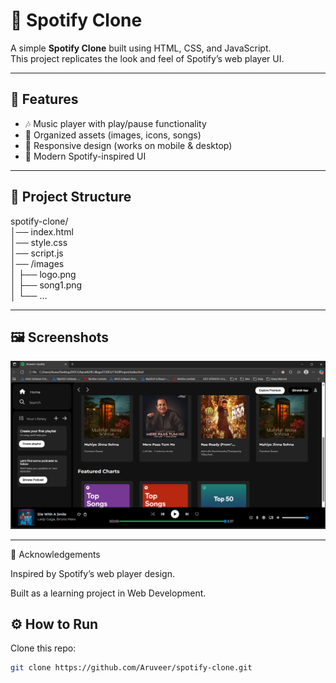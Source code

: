 # 🎵 Spotify Clone   
 
A simple **Spotify Clone** built using HTML, CSS, and JavaScript.     
This project replicates the look and feel of Spotify’s web player UI.      

--- 

## 🚀 Features  
- 🎶 Music player with play/pause functionality  
- 📂 Organized assets (images, icons, songs)  
- 📱 Responsive design (works on mobile & desktop)  
- 🎨 Modern Spotify-inspired UI  

---

## 📂 Project Structure  
spotify-clone/     
│── index.html        
│── style.css        
│── script.js       
│── /images      
│ ├── logo.png        
│ ├── song1.png         
│ └── ...           
       

---

## 🖼 Screenshots  
![IMAGE of the Clone!](assets/SpotifyClone.png)      

  

---
🙌 Acknowledgements 

Inspired by Spotify’s web player design.

Built as a learning project in Web Development.        


## ⚙️ How to Run  
Clone this repo:  
   ```bash
   git clone https://github.com/Aruveer/spotify-clone.git


